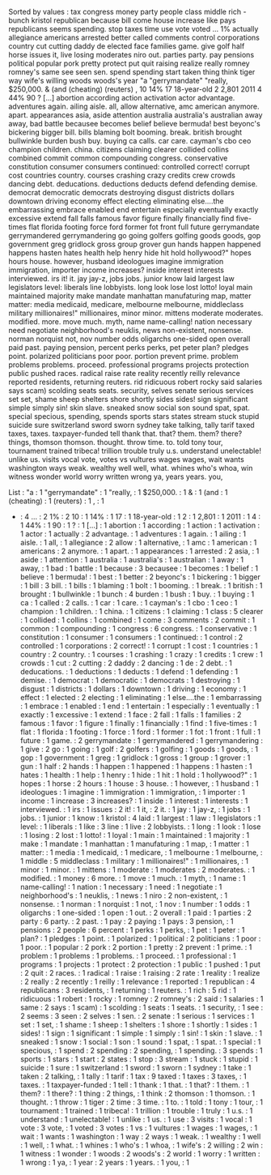Sorted by values :
tax congress money party people class middle rich - bunch kristol republican because bill come house increase like pays republicans seems spending. stop taxes time use vote voted ... 1% actually allegiance americans arrested better called comments control corporations country cut cutting daddy de elected face families game. give golf half horse issues it, live losing moderates niro out. parties party. pay pensions political popular pork pretty protect put quit raising realize really romney romney's same see seen sen. spend spending start taken thing think tiger way wife's willing woods woods's year "a "gerrymandate" "really, $250,000. & (and (cheating) (reuters) , 10 14% 17 18-year-old 2 2,801 2011 4 44% 90 ? [...] abortion according action activation actor advantage. adventures again. ailing aisle. all, allow alternative, amc american anymore. apart. appearances asia, aside attention australia australia's australian away away, bad battle becausee becomes belief believe bermuda! best beyonc's bickering bigger bill. bills blaming bolt booming. break. british brought bullwinkle burden bush buy. buying ca calls. car care. cayman's cbo ceo champion children. china. citizens claiming clearer collided collins combined commit common compounding congress. conservative constitution consumer consumers continued: controlled correct! corrupt cost countries country. courses crashing crazy credits crew crowds dancing debt. deducations. deductions deducts defend defending demise. democrat democratic democrats destroying disgust districts dollars downtown driving economy effect electing eliminating else....the embarrassing embrace enabled end entertain especially eventually exactly excessive extend fall falls famous favor figure finally financially find five-times flat florida footing force ford former fot front full future gerrymandate gerrymandered gerrymandering go going golfers golfing goods goods, gop government greg gridlock gross group grover gun hands happen happened happens hasten hates health help henry hide hit hold hollywood?" hopes hours house. however, husband ideologues imagine immigration immigration, importer income increases? inside interest interests interviewed. irs it! it. jay jay-z, jobs jobs. junior know laid largest law legislators level: liberals line lobbyists. long look lose lost lotto! loyal main maintained majority make mandate manhattan manufaturing map, matter matter: media medicaid, medicare, melbourne melbourne, middleclass military millionaires!" millionaires, minor minor. mittens moderate moderates. modified. more. move much. myth, name name-calling! nation necessary need negotiate neighborhood's neuklis, news non-existent, nonsense. norman norquist not, nov number odds oligarchs one-sided open overall paid past. paying pension, percent perks perks, pet peter plan? pledges point. polarized politicians poor poor. portion prevent prime. problem problems problems. proceed. professional programs projects protection public pushed races. radical raise rate reality recently reilly relevance reported residents, returning reuters. rid ridicuous robert rocky said salaries says scam) scolding seats seats. security, selves senate serious services set set, shame sheep shelters shore shortly sides sides! sign significant simple simply sin! skin slave. sneaked snow social son sound spat, spat. special specious, spending, spends sports stars states stream stuck stupid suicide sure switzerland sword sworn sydney take talking, tally tarif taxed taxes, taxes. taxpayer-funded tell thank that. that? them. them? there? things, thomson thomson. thought. throw time. to. told tony tour, tournament trained tribeca! trillion trouble truly u.s. understand unelectable! unlike us. visits vocal vote, votes vs vultures wages wages, wait wants washington ways weak. wealthy well well, what. whines who's whoa, win witness wonder world worry written wrong ya, years years. you, 

List :
"a : 1
"gerrymandate" : 1
"really, : 1
$250,000. : 1
& : 1
(and : 1
(cheating) : 1
(reuters) : 1
, : 1
- : 4
... : 2
1% : 2
10 : 1
14% : 1
17 : 1
18-year-old : 1
2 : 1
2,801 : 1
2011 : 1
4 : 1
44% : 1
90 : 1
? : 1
[...] : 1
abortion : 1
according : 1
action : 1
activation : 1
actor : 1
actually : 2
advantage. : 1
adventures : 1
again. : 1
ailing : 1
aisle. : 1
all, : 1
allegiance : 2
allow : 1
alternative, : 1
amc : 1
american : 1
americans : 2
anymore. : 1
apart. : 1
appearances : 1
arrested : 2
asia, : 1
aside : 1
attention : 1
australia : 1
australia's : 1
australian : 1
away : 1
away, : 1
bad : 1
battle : 1
because : 3
becausee : 1
becomes : 1
belief : 1
believe : 1
bermuda! : 1
best : 1
better : 2
beyonc's : 1
bickering : 1
bigger : 1
bill : 3
bill. : 1
bills : 1
blaming : 1
bolt : 1
booming. : 1
break. : 1
british : 1
brought : 1
bullwinkle : 1
bunch : 4
burden : 1
bush : 1
buy. : 1
buying : 1
ca : 1
called : 2
calls. : 1
car : 1
care. : 1
cayman's : 1
cbo : 1
ceo : 1
champion : 1
children. : 1
china. : 1
citizens : 1
claiming : 1
class : 5
clearer : 1
collided : 1
collins : 1
combined : 1
come : 3
comments : 2
commit : 1
common : 1
compounding : 1
congress : 6
congress. : 1
conservative : 1
constitution : 1
consumer : 1
consumers : 1
continued: : 1
control : 2
controlled : 1
corporations : 2
correct! : 1
corrupt : 1
cost : 1
countries : 1
country : 2
country. : 1
courses : 1
crashing : 1
crazy : 1
credits : 1
crew : 1
crowds : 1
cut : 2
cutting : 2
daddy : 2
dancing : 1
de : 2
debt. : 1
deducations. : 1
deductions : 1
deducts : 1
defend : 1
defending : 1
demise. : 1
democrat : 1
democratic : 1
democrats : 1
destroying : 1
disgust : 1
districts : 1
dollars : 1
downtown : 1
driving : 1
economy : 1
effect : 1
elected : 2
electing : 1
eliminating : 1
else....the : 1
embarrassing : 1
embrace : 1
enabled : 1
end : 1
entertain : 1
especially : 1
eventually : 1
exactly : 1
excessive : 1
extend : 1
face : 2
fall : 1
falls : 1
families : 2
famous : 1
favor : 1
figure : 1
finally : 1
financially : 1
find : 1
five-times : 1
flat : 1
florida : 1
footing : 1
force : 1
ford : 1
former : 1
fot : 1
front : 1
full : 1
future : 1
game. : 2
gerrymandate : 1
gerrymandered : 1
gerrymandering : 1
give : 2
go : 1
going : 1
golf : 2
golfers : 1
golfing : 1
goods : 1
goods, : 1
gop : 1
government : 1
greg : 1
gridlock : 1
gross : 1
group : 1
grover : 1
gun : 1
half : 2
hands : 1
happen : 1
happened : 1
happens : 1
hasten : 1
hates : 1
health : 1
help : 1
henry : 1
hide : 1
hit : 1
hold : 1
hollywood?" : 1
hopes : 1
horse : 2
hours : 1
house : 3
house. : 1
however, : 1
husband : 1
ideologues : 1
imagine : 1
immigration : 1
immigration, : 1
importer : 1
income : 1
increase : 3
increases? : 1
inside : 1
interest : 1
interests : 1
interviewed. : 1
irs : 1
issues : 2
it! : 1
it, : 2
it. : 1
jay : 1
jay-z, : 1
jobs : 1
jobs. : 1
junior : 1
know : 1
kristol : 4
laid : 1
largest : 1
law : 1
legislators : 1
level: : 1
liberals : 1
like : 3
line : 1
live : 2
lobbyists. : 1
long : 1
look : 1
lose : 1
losing : 2
lost : 1
lotto! : 1
loyal : 1
main : 1
maintained : 1
majority : 1
make : 1
mandate : 1
manhattan : 1
manufaturing : 1
map, : 1
matter : 1
matter: : 1
media : 1
medicaid, : 1
medicare, : 1
melbourne : 1
melbourne, : 1
middle : 5
middleclass : 1
military : 1
millionaires!" : 1
millionaires, : 1
minor : 1
minor. : 1
mittens : 1
moderate : 1
moderates : 2
moderates. : 1
modified. : 1
money : 6
more. : 1
move : 1
much. : 1
myth, : 1
name : 1
name-calling! : 1
nation : 1
necessary : 1
need : 1
negotiate : 1
neighborhood's : 1
neuklis, : 1
news : 1
niro : 2
non-existent, : 1
nonsense. : 1
norman : 1
norquist : 1
not, : 1
nov : 1
number : 1
odds : 1
oligarchs : 1
one-sided : 1
open : 1
out. : 2
overall : 1
paid : 1
parties : 2
party : 6
party. : 2
past. : 1
pay : 2
paying : 1
pays : 3
pension, : 1
pensions : 2
people : 6
percent : 1
perks : 1
perks, : 1
pet : 1
peter : 1
plan? : 1
pledges : 1
point. : 1
polarized : 1
political : 2
politicians : 1
poor : 1
poor. : 1
popular : 2
pork : 2
portion : 1
pretty : 2
prevent : 1
prime. : 1
problem : 1
problems : 1
problems. : 1
proceed. : 1
professional : 1
programs : 1
projects : 1
protect : 2
protection : 1
public : 1
pushed : 1
put : 2
quit : 2
races. : 1
radical : 1
raise : 1
raising : 2
rate : 1
reality : 1
realize : 2
really : 2
recently : 1
reilly : 1
relevance : 1
reported : 1
republican : 4
republicans : 3
residents, : 1
returning : 1
reuters. : 1
rich : 5
rid : 1
ridicuous : 1
robert : 1
rocky : 1
romney : 2
romney's : 2
said : 1
salaries : 1
same : 2
says : 1
scam) : 1
scolding : 1
seats : 1
seats. : 1
security, : 1
see : 2
seems : 3
seen : 2
selves : 1
sen. : 2
senate : 1
serious : 1
services : 1
set : 1
set, : 1
shame : 1
sheep : 1
shelters : 1
shore : 1
shortly : 1
sides : 1
sides! : 1
sign : 1
significant : 1
simple : 1
simply : 1
sin! : 1
skin : 1
slave. : 1
sneaked : 1
snow : 1
social : 1
son : 1
sound : 1
spat, : 1
spat. : 1
special : 1
specious, : 1
spend : 2
spending : 2
spending, : 1
spending. : 3
spends : 1
sports : 1
stars : 1
start : 2
states : 1
stop : 3
stream : 1
stuck : 1
stupid : 1
suicide : 1
sure : 1
switzerland : 1
sword : 1
sworn : 1
sydney : 1
take : 1
taken : 2
talking, : 1
tally : 1
tarif : 1
tax : 9
taxed : 1
taxes : 3
taxes, : 1
taxes. : 1
taxpayer-funded : 1
tell : 1
thank : 1
that. : 1
that? : 1
them. : 1
them? : 1
there? : 1
thing : 2
things, : 1
think : 2
thomson : 1
thomson. : 1
thought. : 1
throw : 1
tiger : 2
time : 3
time. : 1
to. : 1
told : 1
tony : 1
tour, : 1
tournament : 1
trained : 1
tribeca! : 1
trillion : 1
trouble : 1
truly : 1
u.s. : 1
understand : 1
unelectable! : 1
unlike : 1
us. : 1
use : 3
visits : 1
vocal : 1
vote : 3
vote, : 1
voted : 3
votes : 1
vs : 1
vultures : 1
wages : 1
wages, : 1
wait : 1
wants : 1
washington : 1
way : 2
ways : 1
weak. : 1
wealthy : 1
well : 1
well, : 1
what. : 1
whines : 1
who's : 1
whoa, : 1
wife's : 2
willing : 2
win : 1
witness : 1
wonder : 1
woods : 2
woods's : 2
world : 1
worry : 1
written : 1
wrong : 1
ya, : 1
year : 2
years : 1
years. : 1
you, : 1
